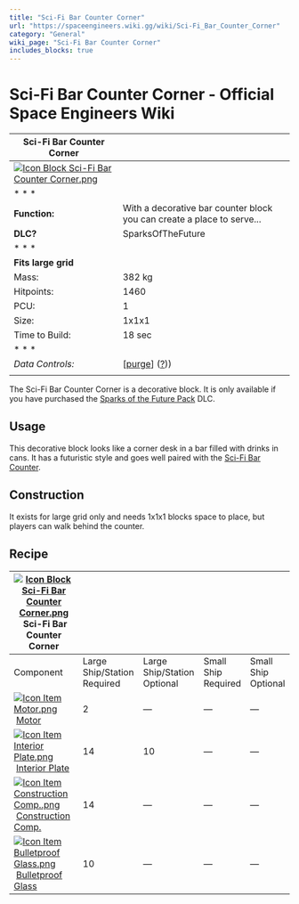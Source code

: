 ```yaml
---
title: "Sci-Fi Bar Counter Corner"
url: "https://spaceengineers.wiki.gg/wiki/Sci-Fi_Bar_Counter_Corner"
category: "General"
wiki_page: "Sci-Fi Bar Counter Corner"
includes_blocks: true
---
```


# Sci-Fi Bar Counter Corner - Official Space Engineers Wiki

| Sci-Fi Bar Counter Corner |     |
| --- | --- |
| [![Icon Block Sci-Fi Bar Counter Corner.png](https://spaceengineers.wiki.gg/images/Icon_Block_Sci-Fi_Bar_Counter_Corner.png?113242)](https://spaceengineers.wiki.gg/wiki/File:Icon_Block_Sci-Fi_Bar_Counter_Corner.png) |     |
| * * * |     |
| **Function:** | With a decorative bar counter block you can create a place to serve... |
| **DLC?** | SparksOfTheFuture |
| * * * |     |
| **Fits large grid** |     |
| Mass: | 382 kg |
| Hitpoints: | 1460 |
| PCU: | 1   |
| Size: | 1x1x1 |
| Time to Build: | 18 sec |
| * * * |     |
| _Data Controls:_ | \[[purge](https://spaceengineers.wiki.gg/wiki/Sci-Fi_Bar_Counter_Corner?action=purge)\] ([?](https://spaceengineers.wiki.gg/wiki/Template:Info_Block))) |
|     |     |

The Sci-Fi Bar Counter Corner is a decorative block. It is only available if you have purchased the [Sparks of the Future Pack](https://spaceengineers.wiki.gg/wiki/Sparks_of_the_Future_Pack "Sparks of the Future Pack") DLC.

## Usage

This decorative block looks like a corner desk in a bar filled with drinks in cans. It has a futuristic style and goes well paired with the [Sci-Fi Bar Counter](https://spaceengineers.wiki.gg/wiki/Sci-Fi_Bar_Counter "Sci-Fi Bar Counter").

## Construction

It exists for large grid only and needs 1x1x1 blocks space to place, but players can walk behind the counter.

## Recipe

| [![Icon Block Sci-Fi Bar Counter Corner.png](https://spaceengineers.wiki.gg/images/thumb/Icon_Block_Sci-Fi_Bar_Counter_Corner.png/21px-Icon_Block_Sci-Fi_Bar_Counter_Corner.png?113242)](https://spaceengineers.wiki.gg/wiki/Sci-Fi_Bar_Counter_Corner "Sci-Fi Bar Counter Corner") Sci-Fi Bar Counter Corner |     |     |     |     |
| --- | --- | --- | --- | --- |
| Component | Large Ship/Station  <br>Required | Large Ship/Station  <br>Optional | Small Ship  <br>Required | Small Ship  <br>Optional |
| [![Icon Item Motor.png](https://spaceengineers.wiki.gg/images/thumb/Icon_Item_Motor.png/21px-Icon_Item_Motor.png?4a2f3f)](https://spaceengineers.wiki.gg/wiki/Motor "Motor") [Motor](https://spaceengineers.wiki.gg/wiki/Motor "Motor") | 2   | —   | —   | —   |
| [![Icon Item Interior Plate.png](https://spaceengineers.wiki.gg/images/thumb/Icon_Item_Interior_Plate.png/21px-Icon_Item_Interior_Plate.png?d80f8e)](https://spaceengineers.wiki.gg/wiki/Interior_Plate "Interior Plate") [Interior Plate](https://spaceengineers.wiki.gg/wiki/Interior_Plate "Interior Plate") | 14  | 10  | —   | —   |
| [![Icon Item Construction Comp..png](https://spaceengineers.wiki.gg/images/thumb/Icon_Item_Construction_Comp..png/21px-Icon_Item_Construction_Comp..png?cdc26f)](https://spaceengineers.wiki.gg/wiki/Construction_Comp. "Construction Comp.") [Construction Comp.](https://spaceengineers.wiki.gg/wiki/Construction_Comp. "Construction Comp.") | 14  | —   | —   | —   |
| [![Icon Item Bulletproof Glass.png](https://spaceengineers.wiki.gg/images/thumb/Icon_Item_Bulletproof_Glass.png/21px-Icon_Item_Bulletproof_Glass.png?1941ea)](https://spaceengineers.wiki.gg/wiki/Bulletproof_Glass "Bulletproof Glass") [Bulletproof Glass](https://spaceengineers.wiki.gg/wiki/Bulletproof_Glass "Bulletproof Glass") | 10  | —   | —   | —   |